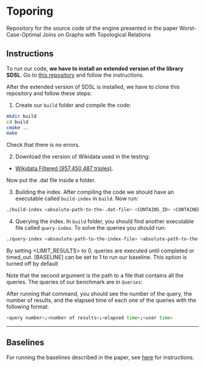 # Toporing

Repository for the source code of the engine presented in the paper Worst-Case-Optimal Joins on Graphs with Topological Relations 

## Instructions

To run our code, **we have to install an extended version of the library SDSL**. Go to [this repository](https://github.com/toporing/sdsl-lite) and follow the instructions.

After the extended version of SDSL is installed, we have to clone this repository and follow these steps:

1. Create our `build` folder and compile the code:
```Bash
mkdir build
cd build
cmake ..
make
```

Check that there is no errors.

2. Download the version of Wikidata used in the testing:

- [Wikidata Filtered (957,450,487 triples)](http://doi.org/10.6084/m9.figshare.25683684).

Now put the .dat file inside a folder.

3. Building the index. After compiling the code we should have an executable called `build-index` in `build`. Now run:

```Bash
./build-index <absolute-path-to-the-.dat-file> <CONTAINS_ID> <CONTAINED_IN_ID> <TOUCHES_ID>
```


4. Querying the index. In `build` folder, you should find another executable file called `query-index`. To solve the queries you should run:

```Bash
./query-index <absoulute-path-to-the-index-file> <absolute-path-to-the-query-file> <LIMIT_RESULTS> [BASELINE]
```

By setting <LIMIT_RESULTS> to 0, queries are executed until completed or timed_out. [BASELINE] can be set to 1 to run our baseline. This option is turned off by default 

Note that the second argument is the path to a file that contains all the queries. The queries of our benchmark are in `Queries`:

After running that command, you should see the number of the query, the number of results, and the elapsed time of each one of the queries with the following format:
```Bash
<query number>;<number of results>;<elapsed time>;<user time>
```
---
## Baselines

For running the baselines described in the paper, see [here](https://compact-leapfrog.imfd.cl/) for instructions.

